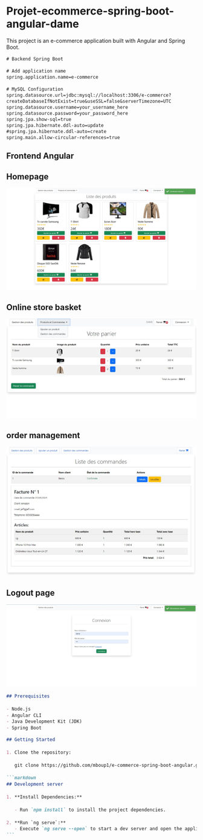 # Projet-ecommerce-spring-boot-angular-dame

This project is an e-commerce application built with Angular and Spring Boot.

```properties
# Backend Spring Boot

# Add application name
spring.application.name=e-commerce

# MySQL Configuration
spring.datasource.url=jdbc:mysql://localhost:3306/e-commerce?createDatabaseIfNotExist=true&useSSL=false&serverTimezone=UTC
spring.datasource.username=your_username_here
spring.datasource.password=your_password_here
spring.jpa.show-sql=true
spring.jpa.hibernate.ddl-auto=update
#spring.jpa.hibernate.ddl-auto=create
spring.main.allow-circular-references=true
```

## Frontend Angular

## Homepage

![Homepage](frontend-ecommerce-angular/src/app/resources/Homepage-e-commerce-dame.jpg)

## Online store basket

![Basket](frontend-ecommerce-angular/src/app/resources/Basket.jpg)

## order management

![Order](frontend-ecommerce-angular/src/app/resources/Order.jpg)

## Logout page

![Logout](frontend-ecommerce-angular/src/app/resources/Logoutpage-e-commerce-dame.jpg)

```markdown
## Prerequisites

- Node.js
- Angular CLI
- Java Development Kit (JDK)
- Spring Boot
```

````markdown
## Getting Started

1. Clone the repository:

   git clone https://github.com/mboup1/e-commerce-spring-boot-angular.git

```markdown
## Development server

1. **Install Dependencies:**

   - Run `npm install` to install the project dependencies.

2. **Run `ng serve`:**
   - Execute `ng serve --open` to start a dev server and open the application in your default browser. The app will reload if you make any changes to the source files.
```
````

```markdown

```
